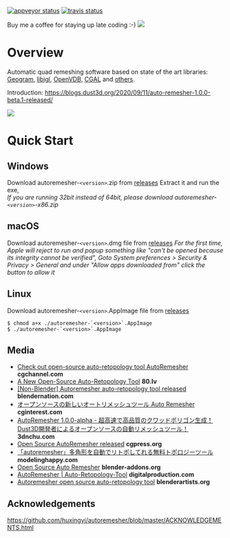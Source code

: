 [![appveyor status](https://ci.appveyor.com/api/projects/status/github/huxingyi/autoremesher?branch=master&svg=true)](https://ci.appveyor.com/project/huxingyi/autoremesher) [![travis status](https://travis-ci.org/huxingyi/autoremesher.svg?branch=master)](https://travis-ci.org/huxingyi/autoremesher)  

Buy me a coffee for staying up late coding :-) [![](https://www.paypalobjects.com/en_US/i/btn/btn_donate_SM.gif)](https://www.paypal.com/cgi-bin/webscr?cmd=_donations&business=GHALWLWXYGCU6&item_name=Support+me+coding+in+my+spare+time&currency_code=AUD&source=url)  

# Overview
Automatic quad remeshing software based on state of the art libraries: [Geogram](http://alice.loria.fr/index.php/software/4-library/75-geogram.html), [libigl](https://github.com/libigl), [OpenVDB](https://www.openvdb.org/), [CGAL](https://www.cgal.org/) and [others](https://github.com/huxingyi/autoremesher/blob/master/ACKNOWLEDGEMENTS.html).

Introduction:
https://blogs.dust3d.org/2020/09/11/auto-remesher-1.0.0-beta.1-released/

![](https://blogs.dust3d.org/public/attachments/2020-09-11-auto-remesher-1.0.0-beta.1-released/auto-remesher-beta1.png)   

# Quick Start

## Windows
Download autoremesher-`<version>`.zip from [releases](https://github.com/huxingyi/autoremesher/releases)
Extract it and run the exe,  
*If you are running 32bit instead of 64bit, please download autoremesher-`<version>`-x86.zip*

## macOS
Download autoremesher-`<version>`.dmg file from [releases](https://github.com/huxingyi/autoremesher/releases)
*For the first time, Apple will reject to run and popup something like "can't be opened because its integrity cannot be verified", Goto System preferences > Security & Privacy > General and under "Allow apps downloaded from" click the button to allow it*

## Linux
Download autoremesher-`<version>`.AppImage file from [releases](https://github.com/huxingyi/autoremesher/releases)
```
$ chmod a+x ./autoremesher-`<version>`.AppImage
$ ./autoremesher-`<version>`.AppImage
```

## Media
- [Check out open-source auto-retopology tool AutoRemesher](http://www.cgchannel.com/2020/08/check-out-open-source-auto-retopology-tool-autoremesher/) **cgchannel.com**  
- [A New Open-Source Auto-Retopology Tool](https://80.lv/articles/a-new-open-source-auto-retopology-tool/) **80.lv**  
- [[Non-Blender] Autoremesher auto-retopology tool released](https://www.blendernation.com/2020/08/18/non-blender-autoremesher-auto-retopology-tool-released/) **blendernation.com**  
- [オープンソースの新しいオートリメッシュツール Auto Remesher](https://cginterest.com/2020/08/20/%e3%82%aa%e3%83%bc%e3%83%97%e3%83%b3%e3%82%bd%e3%83%bc%e3%82%b9%e3%81%ae%e6%96%b0%e3%81%97%e3%81%84%e3%82%aa%e3%83%bc%e3%83%88%e3%83%aa%e3%83%a1%e3%83%83%e3%82%b7%e3%83%a5%e3%83%84%e3%83%bc%e3%83%ab-a/) **cginterest.com**  
- [AutoRemesher 1.0.0-alpha - 超高速で高品質のクワッドポリゴン生成！Dust3D開発者によるオープンソースの自動リメッシュツール！](https://3dnchu.com/archives/autoremesher-1-0-0-alpha/) **3dnchu.com**  
- [Open Source AutoRemesher released](https://cgpress.org/archives/open-source-remesher.html) **cgpress.org**  
- [「autoremesher」多角形を自動でリトポしてれる無料トポロジーツール](https://modelinghappy.com/archives/30339) **modelinghappy.com**  
- [Open Source Auto Remesher](https://blender-addons.org/open-source-auto-remesher/) **blender-addons.org**  
- [AutoRemesher | Auto-Retopology-Tool](https://www.digitalproduction.com/2020/08/05/autoremesher-auto-retopology-tool/) **digitalproduction.com**  
- [Autoremesher open source auto-retopology tool](https://blenderartists.org/t/autoremesher-open-source-auto-retopology-tool/1245131/126) **blenderartists.org**  

## Acknowledgements
https://github.com/huxingyi/autoremesher/blob/master/ACKNOWLEDGEMENTS.html
